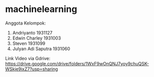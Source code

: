 # machinelearning
Anggota Kelompok: 
1. Andriyanto 1931127 
2. Edwin Charley 1931003  
3. Steven 1931099 
4. Julyan Adi Saputra 1931060

Link Video via Gdrive: https://drive.google.com/drive/folders/1WxF9wOnQNJ7yoy9chuQSK-WSkje9ixZ7?usp=sharing

